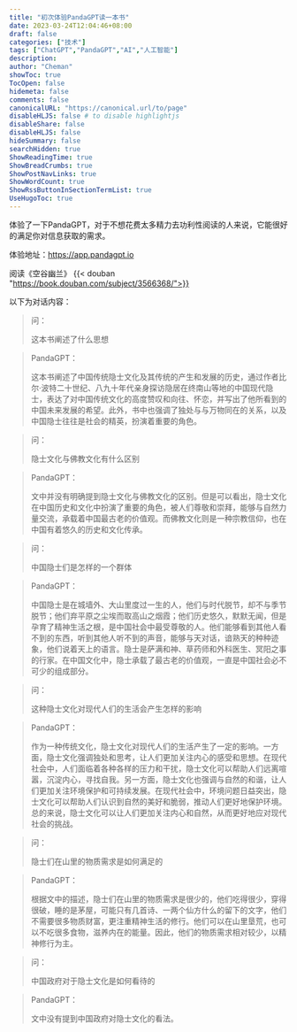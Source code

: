 ```yaml
---
title: "初次体验PandaGPT读一本书"
date: 2023-03-24T12:04:46+08:00
draft: false
categories: ["技术"]
tags: ["ChatGPT","PandaGPT","AI","人工智能"]
description: 
author: "Cheman"
showToc: true
TocOpen: false
hidemeta: false
comments: false
canonicalURL: "https://canonical.url/to/page"
disableHLJS: false # to disable highlightjs
disableShare: false
disableHLJS: false
hideSummary: false
searchHidden: true
ShowReadingTime: true
ShowBreadCrumbs: true
ShowPostNavLinks: true
ShowWordCount: true
ShowRssButtonInSectionTermList: true
UseHugoToc: true
---
```

体验了一下PandaGPT，对于不想花费太多精力去功利性阅读的人来说，它能很好的满足你对信息获取的需求。

体验地址：https://app.pandagpt.io

阅读《空谷幽兰》
{{< douban "https://book.douban.com/subject/3566368/">}}

以下为对话内容：

> 问：
>
> 这本书阐述了什么思想

> PandaGPT：
>
> 这本书阐述了中国传统隐士文化及其传统的产生和发展的历史，通过作者比尔·波特二十世纪、八九十年代亲身探访隐居在终南山等地的中国现代隐士，表达了对中国传统文化的高度赞叹和向往、怀恋，并写出了他所看到的中国未来发展的希望。此外，书中也强调了独处与与万物同在的关系，以及中国隐士往往是社会的精英，扮演着重要的角色。

> 问：
>
> 隐士文化与佛教文化有什么区别

> PandaGPT：
>
> 文中并没有明确提到隐士文化与佛教文化的区别。但是可以看出，隐士文化在中国历史和文化中扮演了重要的角色，被人们尊敬和崇拜，能够与自然力量交流，承载着中国最古老的价值观。而佛教文化则是一种宗教信仰，也在中国有着悠久的历史和文化传承。

> 问：
>
> 中国隐士们是怎样的一个群体

> PandaGPT：
>
> 中国隐士是在城墙外、大山里度过一生的人，他们与时代脱节，却不与季节脱节；他们弃平原之尘埃而取高山之烟霞；他们历史悠久，默默无闻，但是孕育了精神生活之根，是中国社会中最受尊敬的人。他们能够看到其他人看不到的东西，听到其他人听不到的声音，能够与天对话，谙熟天的种种迹象，他们说着天上的语言。隐士是萨满和神、草药师和外科医生、冥阳之事的行家。在中国文化中，隐士承载了最古老的价值观，一直是中国社会必不可少的组成部分。

> 问：
>
> 这种隐士文化对现代人们的生活会产生怎样的影响

> PandaGPT：
>
> 作为一种传统文化，隐士文化对现代人们的生活产生了一定的影响。一方面，隐士文化强调独处和思考，让人们更加关注内心的感受和思想。在现代社会中，人们面临着各种各样的压力和干扰，隐士文化可以帮助人们远离喧嚣，沉淀内心，寻找自我。另一方面，隐士文化也强调与自然的和谐，让人们更加关注环境保护和可持续发展。在现代社会中，环境问题日益突出，隐士文化可以帮助人们认识到自然的美好和脆弱，推动人们更好地保护环境。总的来说，隐士文化可以让人们更加关注内心和自然，从而更好地应对现代社会的挑战。

> 问：
>
> 隐士们在山里的物质需求是如何满足的

> PandaGPT：
>
> 根据文中的描述，隐士们在山里的物质需求是很少的，他们吃得很少，穿得很破，睡的是茅屋，可能只有几首诗、一两个仙方什么的留下的文字，他们不需要很多物质财富，更注重精神生活的修行。他们可以在山里垦荒，也可以不吃很多食物，滋养内在的能量。因此，他们的物质需求相对较少，以精神修行为主。

> 问：
>
> 中国政府对于隐士文化是如何看待的

> PandaGPT：
>
> 文中没有提到中国政府对隐士文化的看法。
